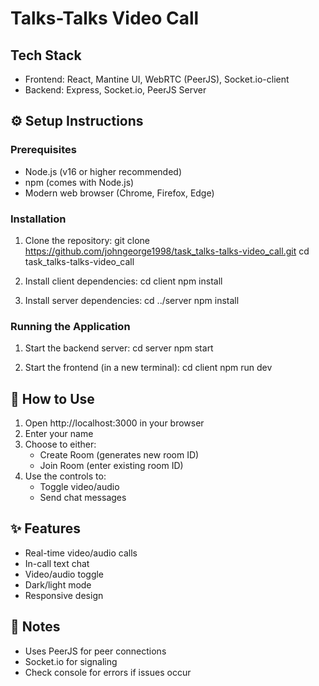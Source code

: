 # Talks-Talks Video Call

## Tech Stack
- Frontend: React, Mantine UI, WebRTC (PeerJS), Socket.io-client
- Backend: Express, Socket.io, PeerJS Server

## ⚙️ Setup Instructions

### Prerequisites
- Node.js (v16 or higher recommended)
- npm (comes with Node.js)
- Modern web browser (Chrome, Firefox, Edge)

### Installation
1. Clone the repository:
git clone https://github.com/johngeorge1998/task_talks-talks-video_call.git
cd task_talks-talks-video_call

2. Install client dependencies:
cd client
npm install

3. Install server dependencies:
cd ../server
npm install

### Running the Application
1. Start the backend server:
cd server
npm start

2. Start the frontend (in a new terminal):
cd client
npm run dev

## 🚀 How to Use
1. Open http://localhost:3000 in your browser
2. Enter your name
3. Choose to either:
   - Create Room (generates new room ID)
   - Join Room (enter existing room ID)
4. Use the controls to:
   - Toggle video/audio
   - Send chat messages

## ✨ Features
- Real-time video/audio calls
- In-call text chat
- Video/audio toggle
- Dark/light mode
- Responsive design

## 📝 Notes
- Uses PeerJS for peer connections
- Socket.io for signaling
- Check console for errors if issues occur

